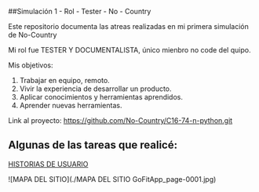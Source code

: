 ##Simulación 1 - Rol - Tester - No - Country

Este repositorio documenta las atreas realizadas en mi primera simulación de No-Country

Mi rol fue TESTER Y DOCUMENTALISTA, único mienbro no code del quipo.

Mis objetivos:
  1) Trabajar en equipo, remoto.
  2) Vivir la experiencia de desarrollar un producto.
  3) Aplicar conocimientos y herramientas aprendidos.
  4) Aprender nuevas herramientas.

Link al proyecto: https://github.com/No-Country/C16-74-n-python.git

## Algunas de las tareas que realicé:

[HISTORIAS DE USUARIO]()

![MAPA DEL SITIO](./MAPA DEL SITIO GoFitApp_page-0001.jpg)
